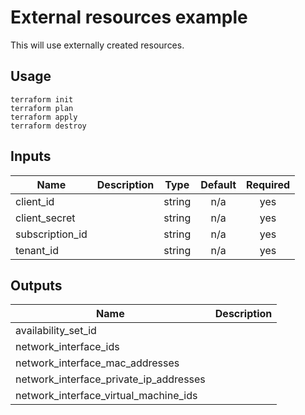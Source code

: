 # External resources example

This will use externally created resources.

## Usage
```
terraform init
terraform plan
terraform apply
terraform destroy
```

<!-- BEGINNING OF PRE-COMMIT-TERRAFORM DOCS HOOK -->
## Inputs

| Name | Description | Type | Default | Required |
|------|-------------|:----:|:-----:|:-----:|
| client\_id |  | string | n/a | yes |
| client\_secret |  | string | n/a | yes |
| subscription\_id |  | string | n/a | yes |
| tenant\_id |  | string | n/a | yes |

## Outputs

| Name | Description |
|------|-------------|
| availability\_set\_id |  |
| network\_interface\_ids |  |
| network\_interface\_mac\_addresses |  |
| network\_interface\_private\_ip\_addresses |  |
| network\_interface\_virtual\_machine\_ids |  |

<!-- END OF PRE-COMMIT-TERRAFORM DOCS HOOK -->
